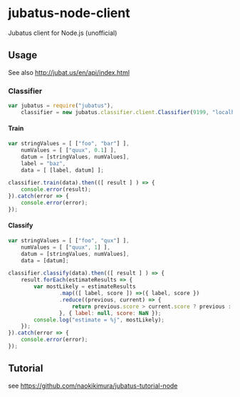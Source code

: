 jubatus-node-client
===================

Jubatus client for Node.js (unofficial)

Usage
-----

See also <http://jubat.us/en/api/index.html>

### Classifier

```js
var jubatus = require("jubatus"),
    classifier = new jubatus.classifier.client.Classifier(9199, "localhost");
```

#### Train

```js
var stringValues = [ ["foo", "bar"] ],
    numValues = [ ["quux", 0.1] ],
    datum = [stringValues, numValues],
    label = "baz",
    data = [ [label, datum] ];

classifier.train(data).then(([ result ] ) => {
    console.error(result);
}).catch(error => {
    console.error(error);
});
```

#### Classify

```js
var stringValues = [ ["foo", "qux"] ],
    numValues = [ ["quux", 1] ],
    datum = [stringValues, numValues],
    data = [datum];

classifier.classify(data).then(([ result ] ) => {
    result.forEach(estimateResults => {
        var mostLikely = estimateResults
                .map(([ label, score ]) =>({ label, score })
                .reduce((previous, current) => {
                    return previous.score > current.score ? previous : current;
                }, { label: null, score: NaN });
        console.log("estimate = %j", mostLikely);
    });
}).catch(error => {
    console.error(error);
});
```

Tutorial
--------

see <https://github.com/naokikimura/jubatus-tutorial-node>
